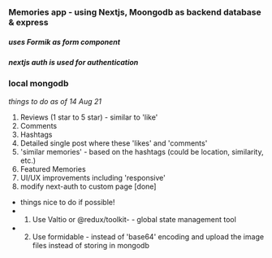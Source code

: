 ### Memories app - using Nextjs, Moongodb as backend database & express
##### uses Formik as form component
##### nextjs auth is used for authentication
### local mongodb

*things to do as of 14 Aug 21*
1. Reviews (1 star to 5 star) - similar to 'like' 
2. Comments
3. Hashtags
4. Detailed single post where these 'likes' and 'comments'
5. 'similar memories' - based on the hashtags (could be location, similarity, etc.)
6. Featured Memories
7. UI/UX improvements including 'responsive' 
8. modify next-auth to custom page [done]

* things nice to do if possible!
* 1. Use Valtio or @redux/toolkit- - global state management tool
* 2. Use formidable - instead of 'base64' encoding and upload the image files instead of storing in mongodb
  